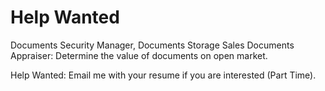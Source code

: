 # Help Wanted

Documents Security Manager, 
Documents Storage Sales
Documents Appraiser: Determine the value of documents on open market.


Help Wanted: Email me with your resume if you are interested (Part Time). 



